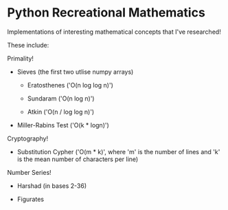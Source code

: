 # Python Recreational Mathematics
Implementations of interesting mathematical concepts that I've researched!

These include:

Primality!

- Sieves (the first two utlise numpy arrays)

  - Eratosthenes ('O(n log log n)')

  - Sundaram ('O(n log n)')

  - Atkin ('O(n / log log n)')

- Miller-Rabins Test ('O(k * logn)')

Cryptography!

- Substitution Cypher ('O(m * k)', where 'm' is the number of lines and 'k' is the mean number of characters per line)

Number Series!

- Harshad (in bases 2-36)

- Figurates

